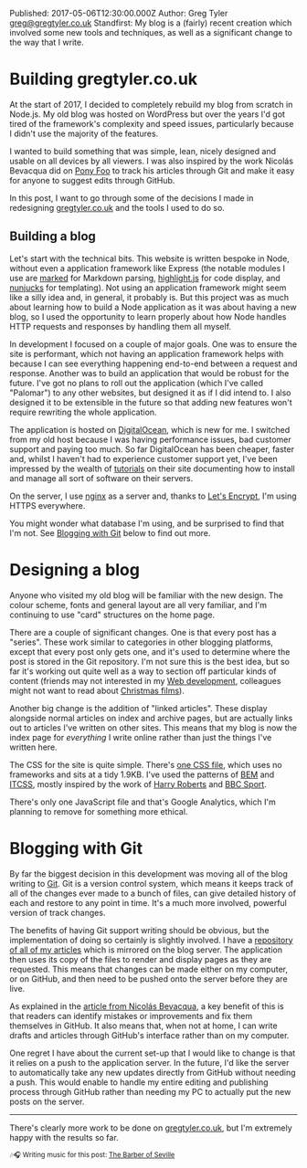 Published: 2017-05-06T12:30:00.000Z
Author: Greg Tyler <greg@gregtyler.co.uk>
Standfirst: My blog is a (fairly) recent creation which involved some new tools and techniques, as well as a significant change to the way that I write.

# Building gregtyler.co.uk

At the start of 2017, I decided to completely rebuild my blog from scratch in Node.js. My old blog was hosted on WordPress but over the years I'd got tired of the framework's complexity and speed issues, particularly because I didn't use the majority of the features.

I wanted to build something that was simple, lean, nicely designed and usable on all devices by all viewers. I was also inspired by the work Nicolás Bevacqua did on [Pony Foo](https://ponyfoo.com/articles/two-way-synchronization-for-a-web-app-and-git) to track his articles through Git and make it easy for anyone to suggest edits through GitHub.

In this post, I want to go through some of the decisions I made in redesigning [gregtyler.co.uk](https://gregtyler.co.uk/) and the tools I used to do so.

## Building a blog
Let's start with the technical bits. This website is written bespoke in Node, without even a application framework like Express (the notable modules I use are [marked](https://www.npmjs.com/package/marked) for Markdown parsing, [highlight.js](https://highlightjs.org/) for code display, and [nunjucks](https://mozilla.github.io/nunjucks/) for templating). Not using an application framework might seem like a silly idea and, in general, it probably is. But this project was as much about learning how to build a Node application as it was about having a new blog, so I used the opportunity to learn properly about how Node handles HTTP requests and responses by handling them all myself.

In development I focused on a couple of major goals. One was to ensure the site is performant, which not having an application framework helps with because I can see everything happening end-to-end between a request and response. Another was to build an application that would be robust for the future. I've got no plans to roll out the application (which I've called "Palomar") to any other websites, but designed it as if I did intend to. I also designed it to be extensible in the future so that adding new features won't require rewriting the whole application.

The application is hosted on [DigitalOcean](https://www.digitalocean.com/), which is new for me. I switched from my old host because I was having performance issues, bad customer support and paying too much. So far DigitalOcean has been cheaper, faster and, whilst I haven't had to experience customer support yet, I've been impressed by the wealth of [tutorials](https://www.digitalocean.com/community/tutorials) on their site documenting how to install and manage all sort of software on their servers.

On the server, I use [nginx](https://www.nginx.com/) as a server and, thanks to [Let's Encrypt](https://letsencrypt.org/), I'm using HTTPS everywhere.

You might wonder what database I'm using, and be surprised to find that I'm not. See [Blogging with Git](#blogging-with-git) below to find out more.

# Designing a blog
Anyone who visited my old blog will be familiar with the new design. The colour scheme, fonts and general layout are all very familiar, and I'm continuing to use "card" structures on the home page.

There are a couple of significant changes. One is that every post has a "series". These work similar to categories in other blogging platforms, except that every post only gets one, and it's used to determine where the post is stored in the Git repository. I'm not sure this is the best idea, but so far it's working out quite well as a way to section off particular kinds of content (friends may not interested in my [Web development](/webdev), colleagues might not want to read about [Christmas films](/christmas-2014)).

Another big change is the addition of "linked articles". These display alongside normal articles on index and archive pages, but are actually links out to articles I've written on other sites. This means that my blog is now the index page for _everything_ I write online rather than just the things I've written here.

The CSS for the site is quite simple. There's [one CSS file](https://gregtyler.co.uk/main.css), which uses no frameworks and sits at a tidy 1.9KB. I've used the patterns of [BEM](https://en.bem.info/methodology/quick-start/) and [ITCSS](http://itcss.io/), mostly inspired by the work of [Harry Roberts](https://csswizardry.com/) and [BBC Sport](https://medium.com/@shaunbent/css-at-bbc-sport-part-1-bab546184e66).

There's only one JavaScript file and that's Google Analytics, which I'm planning to remove for something more ethical.

# Blogging with Git
By far the biggest decision in this development was moving all of the blog writing to [Git](https://git-scm.com/). Git is a version control system, which means it keeps track of all of the changes ever made to a bunch of files, can give detailed history of each and restore to any point in time. It's a much more involved, powerful version of track changes.

The benefits of having Git support writing should be obvious, but the implementation of doing so certainly is slightly involved. I have a [repository of all of my articles](https://github.com/gregtyler/gregtyler-pichon) which is mirrored on the blog server. The application then uses its copy of the files to render and display pages as they are requested. This means that changes can be made either on my computer, or on GitHub, and then need to be pushed onto the server before they are live.

As explained in the [article from Nicolás Bevacqua](https://ponyfoo.com/articles/two-way-synchronization-for-a-web-app-and-git), a key benefit of this is that readers can identify mistakes or improvements and fix them themselves in GitHub. It also means that, when not at home, I can write drafts and articles through GitHub's interface rather than on my computer.

One regret I have about the current set-up that I would like to change is that it relies on a push to the application server. In the future, I'd like the server to automatically take any new updates directly from GitHub without needing a push. This would enable to handle my entire editing and publishing process through GitHub rather than needing my PC to actually put the new posts on the server.

----

There's clearly more work to be done on [gregtyler.co.uk](https://gregtyler.co.uk/), but I'm extremely happy with the results so far.

<small>🎶🎧 Writing music for this post: [The Barber of Seville](https://play.google.com/music/m/B3c5mbp3mdo6xbzloxs7cwehdh4?t=The_Barber_of_Seville_-_London_Symphony_Orchestra__James_Levine)</small>
